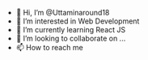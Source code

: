 - 👋 Hi, I’m @Uttaminaround18
- 👀 I’m interested in Web Development
- 🌱 I’m currently learning React JS
- 💞️ I’m looking to collaborate on ...
- 📫 How to reach me 

<!---
Uttaminaround18/Uttaminaround18 is a ✨ special ✨ repository because its `README.md` (this file) appears on your GitHub profile.
You can click the Preview link to take a look at your changes.
--->
